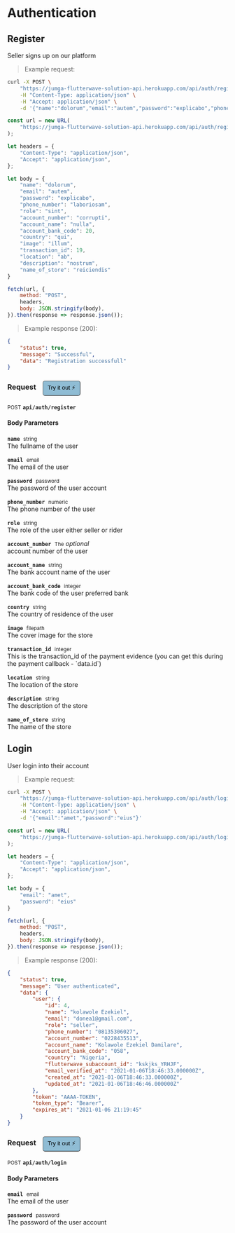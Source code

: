 # Authentication


## Register
Seller signs up on our platform




> Example request:

```bash
curl -X POST \
    "https://jumga-flutterwave-solution-api.herokuapp.com/api/auth/register" \
    -H "Content-Type: application/json" \
    -H "Accept: application/json" \
    -d '{"name":"dolorum","email":"autem","password":"explicabo","phone_number":"laboriosam","role":"sint","account_number":"corrupti","account_name":"nulla","account_bank_code":20,"country":"qui","image":"illum","transaction_id":19,"location":"ab","description":"nostrum","name_of_store":"reiciendis"}'

```

```javascript
const url = new URL(
    "https://jumga-flutterwave-solution-api.herokuapp.com/api/auth/register"
);

let headers = {
    "Content-Type": "application/json",
    "Accept": "application/json",
};

let body = {
    "name": "dolorum",
    "email": "autem",
    "password": "explicabo",
    "phone_number": "laboriosam",
    "role": "sint",
    "account_number": "corrupti",
    "account_name": "nulla",
    "account_bank_code": 20,
    "country": "qui",
    "image": "illum",
    "transaction_id": 19,
    "location": "ab",
    "description": "nostrum",
    "name_of_store": "reiciendis"
}

fetch(url, {
    method: "POST",
    headers,
    body: JSON.stringify(body),
}).then(response => response.json());
```


> Example response (200):

```json
{
    "status": true,
    "message": "Successful",
    "data": "Registration successfull"
}
```
<div id="execution-results-POSTapi-auth-register" hidden>
    <blockquote>Received response<span id="execution-response-status-POSTapi-auth-register"></span>:</blockquote>
    <pre class="json"><code id="execution-response-content-POSTapi-auth-register"></code></pre>
</div>
<div id="execution-error-POSTapi-auth-register" hidden>
    <blockquote>Request failed with error:</blockquote>
    <pre><code id="execution-error-message-POSTapi-auth-register"></code></pre>
</div>
<form id="form-POSTapi-auth-register" data-method="POST" data-path="api/auth/register" data-authed="0" data-hasfiles="0" data-headers='{"Content-Type":"application\/json","Accept":"application\/json"}' onsubmit="event.preventDefault(); executeTryOut('POSTapi-auth-register', this);">
<h3>
    Request&nbsp;&nbsp;&nbsp;
        <button type="button" style="background-color: #8fbcd4; padding: 5px 10px; border-radius: 5px; border-width: thin;" id="btn-tryout-POSTapi-auth-register" onclick="tryItOut('POSTapi-auth-register');">Try it out ⚡</button>
    <button type="button" style="background-color: #c97a7e; padding: 5px 10px; border-radius: 5px; border-width: thin;" id="btn-canceltryout-POSTapi-auth-register" onclick="cancelTryOut('POSTapi-auth-register');" hidden>Cancel</button>&nbsp;&nbsp;
    <button type="submit" style="background-color: #6ac174; padding: 5px 10px; border-radius: 5px; border-width: thin;" id="btn-executetryout-POSTapi-auth-register" hidden>Send Request 💥</button>
    </h3>
<p>
<small class="badge badge-black">POST</small>
 <b><code>api/auth/register</code></b>
</p>
<h4 class="fancy-heading-panel"><b>Body Parameters</b></h4>
<p>
<b><code>name</code></b>&nbsp;&nbsp;<small>string</small>  &nbsp;
<input type="text" name="name" data-endpoint="POSTapi-auth-register" data-component="body" required  hidden>
<br>
The fullname of the user</p>
<p>
<b><code>email</code></b>&nbsp;&nbsp;<small>email</small>  &nbsp;
<input type="text" name="email" data-endpoint="POSTapi-auth-register" data-component="body" required  hidden>
<br>
The email of the user</p>
<p>
<b><code>password</code></b>&nbsp;&nbsp;<small>password</small>  &nbsp;
<input type="text" name="password" data-endpoint="POSTapi-auth-register" data-component="body" required  hidden>
<br>
The password of the user account</p>
<p>
<b><code>phone_number</code></b>&nbsp;&nbsp;<small>numeric</small>  &nbsp;
<input type="text" name="phone_number" data-endpoint="POSTapi-auth-register" data-component="body" required  hidden>
<br>
The phone number of the user</p>
<p>
<b><code>role</code></b>&nbsp;&nbsp;<small>string</small>  &nbsp;
<input type="text" name="role" data-endpoint="POSTapi-auth-register" data-component="body" required  hidden>
<br>
The role of the user either seller or rider</p>
<p>
<b><code>account_number</code></b>&nbsp;&nbsp;<small>The</small>     <i>optional</i> &nbsp;
<input type="text" name="account_number" data-endpoint="POSTapi-auth-register" data-component="body"  hidden>
<br>
account number of the user</p>
<p>
<b><code>account_name</code></b>&nbsp;&nbsp;<small>string</small>  &nbsp;
<input type="text" name="account_name" data-endpoint="POSTapi-auth-register" data-component="body" required  hidden>
<br>
The bank account name of the user</p>
<p>
<b><code>account_bank_code</code></b>&nbsp;&nbsp;<small>integer</small>  &nbsp;
<input type="number" name="account_bank_code" data-endpoint="POSTapi-auth-register" data-component="body" required  hidden>
<br>
The bank code of the user preferred bank</p>
<p>
<b><code>country</code></b>&nbsp;&nbsp;<small>string</small>  &nbsp;
<input type="text" name="country" data-endpoint="POSTapi-auth-register" data-component="body" required  hidden>
<br>
The country of residence of the user</p>
<p>
<b><code>image</code></b>&nbsp;&nbsp;<small>filepath</small>  &nbsp;
<input type="text" name="image" data-endpoint="POSTapi-auth-register" data-component="body" required  hidden>
<br>
The cover image for the store</p>
<p>
<b><code>transaction_id</code></b>&nbsp;&nbsp;<small>integer</small>  &nbsp;
<input type="number" name="transaction_id" data-endpoint="POSTapi-auth-register" data-component="body" required  hidden>
<br>
This is the transaction_id of the payment evidence (you can get this during the payment callback - `data.id`)</p>
<p>
<b><code>location</code></b>&nbsp;&nbsp;<small>string</small>  &nbsp;
<input type="text" name="location" data-endpoint="POSTapi-auth-register" data-component="body" required  hidden>
<br>
The location of the store</p>
<p>
<b><code>description</code></b>&nbsp;&nbsp;<small>string</small>  &nbsp;
<input type="text" name="description" data-endpoint="POSTapi-auth-register" data-component="body" required  hidden>
<br>
The description of the store</p>
<p>
<b><code>name_of_store</code></b>&nbsp;&nbsp;<small>string</small>  &nbsp;
<input type="text" name="name_of_store" data-endpoint="POSTapi-auth-register" data-component="body" required  hidden>
<br>
The name of the store</p>

</form>


## Login
User login into their account




> Example request:

```bash
curl -X POST \
    "https://jumga-flutterwave-solution-api.herokuapp.com/api/auth/login" \
    -H "Content-Type: application/json" \
    -H "Accept: application/json" \
    -d '{"email":"amet","password":"eius"}'

```

```javascript
const url = new URL(
    "https://jumga-flutterwave-solution-api.herokuapp.com/api/auth/login"
);

let headers = {
    "Content-Type": "application/json",
    "Accept": "application/json",
};

let body = {
    "email": "amet",
    "password": "eius"
}

fetch(url, {
    method: "POST",
    headers,
    body: JSON.stringify(body),
}).then(response => response.json());
```


> Example response (200):

```json
{
    "status": true,
    "message": "User authenticated",
    "data": {
        "user": {
            "id": 4,
            "name": "kolawole Ezekiel",
            "email": "donea1@gmail.com",
            "role": "seller",
            "phone_number": "08135306027",
            "account_number": "0228435513",
            "account_name": "Kolawole Ezekiel Damilare",
            "account_bank_code": "058",
            "country": "Nigeria",
            "flutterwave_subaccount_id": "kskjks_YRHJF",
            "email_verified_at": "2021-01-06T18:46:33.000000Z",
            "created_at": "2021-01-06T18:46:33.000000Z",
            "updated_at": "2021-01-06T18:46:46.000000Z"
        },
        "token": "AAAA-TOKEN",
        "token_type": "Bearer",
        "expires_at": "2021-01-06 21:19:45"
    }
}
```
<div id="execution-results-POSTapi-auth-login" hidden>
    <blockquote>Received response<span id="execution-response-status-POSTapi-auth-login"></span>:</blockquote>
    <pre class="json"><code id="execution-response-content-POSTapi-auth-login"></code></pre>
</div>
<div id="execution-error-POSTapi-auth-login" hidden>
    <blockquote>Request failed with error:</blockquote>
    <pre><code id="execution-error-message-POSTapi-auth-login"></code></pre>
</div>
<form id="form-POSTapi-auth-login" data-method="POST" data-path="api/auth/login" data-authed="0" data-hasfiles="0" data-headers='{"Content-Type":"application\/json","Accept":"application\/json"}' onsubmit="event.preventDefault(); executeTryOut('POSTapi-auth-login', this);">
<h3>
    Request&nbsp;&nbsp;&nbsp;
        <button type="button" style="background-color: #8fbcd4; padding: 5px 10px; border-radius: 5px; border-width: thin;" id="btn-tryout-POSTapi-auth-login" onclick="tryItOut('POSTapi-auth-login');">Try it out ⚡</button>
    <button type="button" style="background-color: #c97a7e; padding: 5px 10px; border-radius: 5px; border-width: thin;" id="btn-canceltryout-POSTapi-auth-login" onclick="cancelTryOut('POSTapi-auth-login');" hidden>Cancel</button>&nbsp;&nbsp;
    <button type="submit" style="background-color: #6ac174; padding: 5px 10px; border-radius: 5px; border-width: thin;" id="btn-executetryout-POSTapi-auth-login" hidden>Send Request 💥</button>
    </h3>
<p>
<small class="badge badge-black">POST</small>
 <b><code>api/auth/login</code></b>
</p>
<h4 class="fancy-heading-panel"><b>Body Parameters</b></h4>
<p>
<b><code>email</code></b>&nbsp;&nbsp;<small>email</small>  &nbsp;
<input type="text" name="email" data-endpoint="POSTapi-auth-login" data-component="body" required  hidden>
<br>
The email of the user</p>
<p>
<b><code>password</code></b>&nbsp;&nbsp;<small>password</small>  &nbsp;
<input type="text" name="password" data-endpoint="POSTapi-auth-login" data-component="body" required  hidden>
<br>
The password of the user account</p>

</form>



